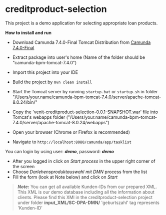 # creditproduct-selection

This project is a demo application for selecting appropriate loan products. 

**How to install and run**

 - Download Camunda 7.4.0-Final Tomcat Distribution from
   [Camunda 7.4.0-Final](https://camunda.org/download/)
 - Extract package into user's home (Name of the folder should be "camunda-bpm-tomcat-7.4.0")
 - Import this project into your IDE
 - Build the project by `mvn clean install`
 
 - Start the Tomcat server by running `startup.bat` or `startup.sh` in folder "/Users/your.name/camunda-bpm-tomcat-7.4.0/server/apache-tomcat-8.0.24/bin/"
 - Copy the 'venit-creditproduct-selection-0.0.1-SNAPSHOT.war' file into Tomcat's webapps folder ("/Users/your.name/camunda-bpm-tomcat-7.4.0/server/apache-tomcat-8.0.24/webapps")
 - Open your browser (Chrome or Firefox is recommended)
 - Navigate to `http://localhost:8080/camunda/app/tasklist`

You can login by using user: ***demo***, password: ***demo***

 - After you logged in click on *Start process* in the upper right
   corner of the screen
 - Choose *Darlehensproduktauswahl mit DMN* process from the list
 - Fill the form (look at Note below) and click on *Start*

> ***Note:*** You can get all available Kunden-IDs from our prepared XML. This XML is our demo database including all the information about clients. Please find this XMl in the creditproduct-selection project under folder **input_XML/SC-DPA-DMN/**
> 'geburtszahl' tag represents 'Kunden-ID'